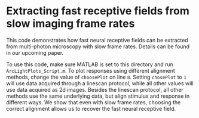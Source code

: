 # Extracting fast receptive fields from slow imaging frame rates

This code demonstrates how fast neural receptive fields can be extracted from multi-photon microscopy with slow frame rates. Details can be found in our upcoming paper.

To use this code, make sure MATLAB is set to this directory and run ``` ArcLightPlots_Script.m ```. To plot responses using different alignment methods, change the value of ```choosePlot``` on line ```8```. Setting ```chosePlot``` to ```1``` will use data acquired through a linescan protocol, while all other values will use data acquired as 2d images. Besides the linescan protocol, all other methods use the same underlying data, but align stimulus and response in different ways. We show that even with slow frame rates, choosing the correct alignment allows us to recover the fast neural receptive field.